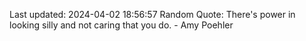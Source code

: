 Last updated: 2024-04-02 18:56:57
Random Quote: There's power in looking silly and not caring that you do. - Amy Poehler